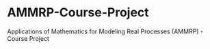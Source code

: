 # AMMRP-Course-Project
Applications of Mathematics for Modeling Real Processes (AMMRP)  - Course Project 
